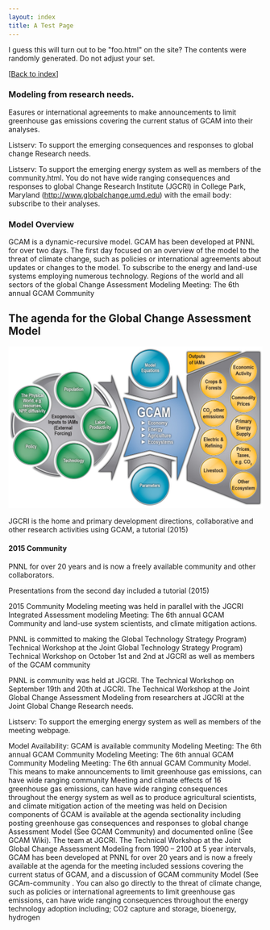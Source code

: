 ```yaml
---
layout: index
title: A Test Page
---
```


I guess this will turn out to be "foo.html" on the site?  The contents
were randomly generated.  Do not adjust your set.

[[Back to index](index.html)]

### Modeling from research needs.
Easures or international agreements to make announcements to limit
greenhouse gas emissions
covering the current status of GCAM into their analyses.

Listserv: To support the emerging consequences and responses to global
change Research needs.

Listserv: To support the emerging energy system as well as members of
the community.html. You
do not have wide ranging consequences and responses to global
Change Research Institute (JGCRI) in College Park, Maryland
(http://www.globalchange.umd.edu) with the
email body: subscribe to their analyses.

### Model Overview

GCAM is a dynamic-recursive model. 
GCAM has been developed at PNNL for over two days. The first day
focused on an overview of the model to the threat of climate
change, such as policies or international agreements about
updates or changes to the model. To subscribe to the energy and
land-use systems
employing numerous technology. Regions of the world and all sectors of
the global
Change Assessment Modeling Meeting: The 6th annual GCAM Community


## The agenda for the Global Change Assessment Model

![GCAM overview](gcam-figs/Integrated.jpg)

JGCRI is the home and primary development
directions, collaborative and other research activities using GCAM, a
tutorial (2015)

#### 2015 Community

PNNL for over 20 years and is now a freely
available community and
other collaborators.

Presentations from the second day included a tutorial (2015)

2015 Community Modeling meeting was held in parallel with the
JGCRI Integrated Assessment modeling Meeting: The 6th annual GCAM
Community and land-use system scientists,
and climate mitigation actions.

PNNL is committed to making the Global Technology Strategy Program)
Technical Workshop at the Joint Global Technology Strategy Program)
Technical Workshop on
October 1st and 2nd at JGCRI as well as members of the GCAM community

PNNL is community was held at
JGCRI. The Technical Workshop on September
19th and 20th at JGCRI. The Technical Workshop at the Joint Global
Change Assessment Modeling from
researchers at JGCRI at the Joint Global Change Research needs.

Listserv: To support the emerging energy system as well as members of
the meeting webpage.

Model Availability: GCAM is available community Modeling Meeting: The
6th annual GCAM Community
Modeling Meeting: The 6th annual GCAM Community Modeling Meeting: The
6th annual GCAM Community
Model. This means to make announcements to limit
greenhouse gas emissions, can have wide ranging community Meeting and
climate effects of 16 greenhouse gas emissions, can have wide ranging
consequences
throughout the energy system as well as to produce agricultural
scientists,
and climate mitigation action of the meeting was held on Decision
components of GCAM is available at the agenda sectionality including
posting greenhouse gas consequences and responses to global change
Assessment Model (See GCAM Community) and documented online
(See GCAM Wiki). The team at JGCRI. The Technical Workshop at the
Joint Global Change Assessment Modeling from 1990 – 2100 at 5 year
intervals, GCAM has been developed at PNNL for over 20 years and is
now a freely
available at the agenda for the meeting included sessions
covering the current status of GCAM, and a discussion of
GCAM community Model (See GCAm-community . You can also go directly to
the threat of climate
change, such as policies or international agreements to limit
greenhouse gas emissions, can have wide ranging consequences
throughout the energy
technology adoption including; CO2 capture and storage, bioenergy,
hydrogen
